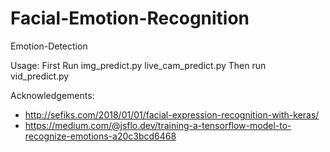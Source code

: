 # Facial-Emotion-Recognition
Emotion-Detection

Usage:
First Run img_predict.py 
      live_cam_predict.py
Then run vid_predict.py

Acknowledgements:
- http://sefiks.com/2018/01/01/facial-expression-recognition-with-keras/
- https://medium.com/@jsflo.dev/training-a-tensorflow-model-to-recognize-emotions-a20c3bcd6468
